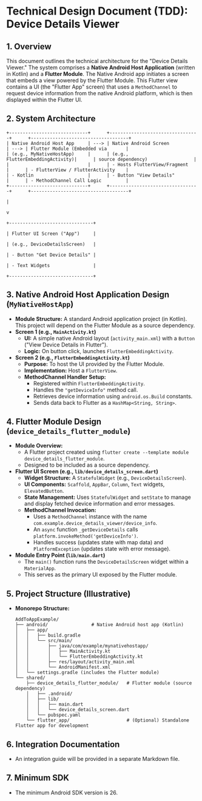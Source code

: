 # Technical Design Document (TDD): Device Details Viewer

## 1. Overview

This document outlines the technical architecture for the "Device Details Viewer." The system comprises a **Native Android Host Application** (written in Kotlin) and a **Flutter Module**. The Native Android app initiates a screen that embeds a view powered by the Flutter Module. This Flutter view contains a UI (the "Flutter App" screen) that uses a `MethodChannel` to request device information from the native Android platform, which is then displayed within the Flutter UI.

## 2. System Architecture

```
+-----------------------------+      +---------------------------------+      +------------------------------------+
| Native Android Host App     | ---> | Native Android Screen           | ---> | Flutter Module (Embedded via       |
| (e.g., MyNativeHostApp)     |      | (e.g., FlutterEmbeddingActivity)|      | source dependency)                 |
|                             |      | - Hosts FlutterView/Fragment    |      | - FlutterView / FlutterActivity    |
| - Kotlin                    |      | - Button "View Details"         |      | - MethodChannel Call Logic         |
+-----------------------------+      +---------------------------------+      +------------------------------------+
                                                                                      |
                                                                                      v
                                                                            +-------------------------------+
                                                                            | Flutter UI Screen ("App")     |
                                                                            | (e.g., DeviceDetailsScreen)   |
                                                                            | - Button "Get Device Details" |
                                                                            | - Text Widgets                |
                                                                            +-------------------------------+
```

## 3. Native Android Host Application Design (`MyNativeHostApp`)

* **Module Structure:** A standard Android application project (in Kotlin). This project will depend on the Flutter Module as a source dependency.
* **Screen 1 (e.g., `MainActivity.kt`)**
    * **UI:** A simple native Android layout (`activity_main.xml`) with a `Button` ("View Device Details in Flutter").
    * **Logic:** On button click, launches `FlutterEmbeddingActivity`.
* **Screen 2 (e.g., `FlutterEmbeddingActivity.kt`)**
    * **Purpose:** To host the UI provided by the Flutter Module.
    * **Implementation:** Host a `FlutterView`.
    * **MethodChannel Handler Setup:**
        * Registered within `FlutterEmbeddingActivity`.
        * Handles the `"getDeviceInfo"` method call.
        * Retrieves device information using `android.os.Build` constants.
        * Sends data back to Flutter as a `HashMap<String, String>`.

## 4. Flutter Module Design (`device_details_flutter_module`)

* **Module Overview:**
    * A Flutter project created using `flutter create --template module device_details_flutter_module`.
    * Designed to be included as a source dependency.
* **Flutter UI Screen (e.g., `lib/device_details_screen.dart`)**
    * **Widget Structure:** A `StatefulWidget` (e.g., `DeviceDetailsScreen`).
    * **UI Components:** `Scaffold`, `AppBar`, `Column`, `Text` widgets, `ElevatedButton`.
    * **State Management:** Uses `StatefulWidget` and `setState` to manage and display fetched device information and error messages.
    * **MethodChannel Invocation:**
        * Uses a `MethodChannel` instance with the name `com.example.device_details_viewer/device_info`.
        * An `async` function `_getDeviceDetails` calls `platform.invokeMethod('getDeviceInfo')`.
        * Handles success (updates state with map data) and `PlatformException` (updates state with error message).
* **Module Entry Point (`lib/main.dart`)**
    * The `main()` function runs the `DeviceDetailsScreen` widget within a `MaterialApp`.
    * This serves as the primary UI exposed by the Flutter module.

## 5. Project Structure (Illustrative)

* **Monorepo Structure:**

  ```
  AddToAppExample/
  ├── android/                # Native Android host app (Kotlin)
  │   ├── app/
  │   │   ├── build.gradle
  │   │   └── src/main/
  │   │       ├── java/com/example/mynativehostapp/
  │   │       │   ├── MainActivity.kt
  │   │       │   └── FlutterEmbeddingActivity.kt
  │   │       ├── res/layout/activity_main.xml
  │   │       └── AndroidManifest.xml
  │   └── settings.gradle (includes the Flutter module)
  └── shared/
      ├── device_details_flutter_module/   # Flutter module (source dependency)
      │   ├── .android/
      │   ├── lib/
      │   │   ├── main.dart
      │   │   └── device_details_screen.dart
      │   └── pubspec.yaml
      └── flutter_app/                     # (Optional) Standalone Flutter app for development
  ```

## 6. Integration Documentation

* An integration guide will be provided in a separate Markdown file.

## 7. Minimum SDK

* The minimum Android SDK version is 26.
